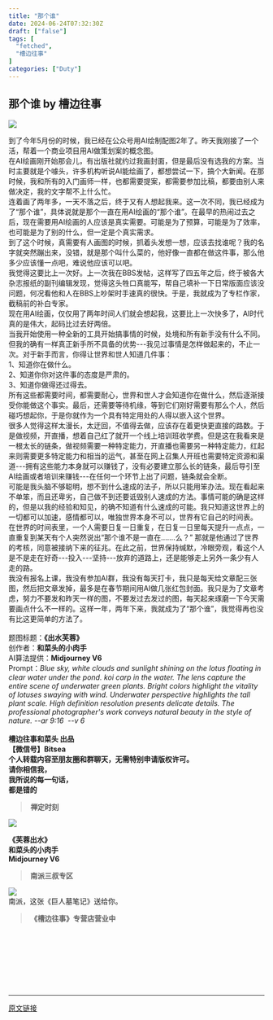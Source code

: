 ```yaml
---
title: "那个谁"
date: 2024-06-24T07:32:30Z
draft: ["false"]
tags: [
  "fetched",
  "槽边往事"
]
categories: ["Duty"]
---
```

那个谁 by 槽边往事
------
<div><p><img data-galleryid="" data-imgfileid="505315973" data-ratio="1.78359375" data-s="300,640" data-src="https://mmbiz.qpic.cn/mmbiz_jpg/Ia6gU9JNtkrQILpGmMJib8NI4ianNXxVHYPTkicCk6Ot1rTgO3ibqwptjbF07HvcCxjFwkotPCibMvG7IB9BKbQNKaw/640?wx_fmt=jpeg&amp;from=appmsg" data-type="jpeg" data-w="1280" src="https://mmbiz.qpic.cn/mmbiz_jpg/Ia6gU9JNtkrQILpGmMJib8NI4ianNXxVHYPTkicCk6Ot1rTgO3ibqwptjbF07HvcCxjFwkotPCibMvG7IB9BKbQNKaw/640?wx_fmt=jpeg&amp;from=appmsg"></p><section><span>到了今年5月份的时候，我已经在公众号用AI绘制配图2年了。昨天我刚接了一个活，帮着一个商业项目用AI做策划案的概念图。</span></section><section><span>在AI绘画刚开始那会儿，有出版社就约过我画封面，但是最后没有选我的方案。当时主要就是个噱头，许多机构听说AI能绘画了，都想尝试一下，搞个大新闻。在那时候，我和所有的入门画师一样，也都需要提案，都需要参加比稿，都要由别人来做决定，我的文字帮不上什么忙。</span></section><section><span>连着画了两年多，一天不落之后，终于又有人想起我来。这一次不同，我已经成为了“那个谁”，具体说就是那个一直在用AI绘画的“那个谁”。在最早的热闹过去之后，现在需要用AI绘画的人应该是真实需要。可能是为了预算，可能是为了效率，也可能是为了别的什么，但一定是个真实需求。<br></span></section><section><span>到了这个时候，真需要有人画图的时候，抓着头发想一想，应该去找谁呢？我的名字就突然蹦出来，没错，就是那个叫什么菜的，他好像一直都在做这件事，那么他多少应该懂一点吧，难说他应该可以吧。<br></span></section><section><span>我觉得这要比上一次好。上一次我在BBS发帖，这样写了四五年之后，终于被各大杂志报纸的副刊编辑发现，觉得这头牲口真能写，帮自己填补一下日常版面应该没问题，何况看他和人在BBS上吵架时手速真的很快。于是，我就成为了专栏作家，截稿前的补白专家。</span></section><section><span>现在用AI绘画，仅仅用了两年时间人们就会想起我，这要比上一次快多了，AI时代真的是伟大，起码比过去好两倍。</span></section><section><span>当我开始使用一种全新的工具开始搞事情的时候，处境和所有新手没有什么不同。但我的确有一样真正新手所不具备的优势---我见过事情是怎样做起来的，不止一次。对于新手而言，你得让世界和世人知道几件事：</span></section><section><span>1、知道你在做什么。<br></span></section><section><span>2、知道你你对这件事的态度是严肃的。</span></section><section><span>3、知道你做得还过得去。<br></span></section><section><span>所有这些都需要时间，都需要耐心，世界和世人才会知道你在做什么，然后逐渐接受你能做这个事实。最后，还需要等待机缘，等到它们刚好需要有那么个人，然后碰巧想起你，于是你就作为一个具有特定用处的人得以嵌入这个世界。<br></span></section><section><span>很多人觉得这样太漫长，太迂回，不值得去做，应该存在着更快更直接的路数。于是做视频，开直播，想着自己红了就开一个线上培训班收学费。但是这在我看来是一根太长的链条，做视频需要一种特定能力，开直播也需要另一种特定能力，红起来则需要更多特定能力和相当的运气，甚至在网上召集人开班也需要特定资源和渠道---拥有这些能力本身就可以赚钱了，没有必要建立那么长的链条，最后导引至AI绘画或者培训来赚钱---在任何一个环节上出了问题，链条就会全断。</span></section><section><span>可能是我头脑不够聪明，想不到什么速成的法子，所以只能用笨办法。现在看起来不单笨，而且还卑劣，自己做不到还要诋毁别人速成的方法。事情可能的确是这样的，但是以我的经验和知见，的确不知道有什么速成的可能。我只知道这世界上的一切都可以加速，感情都可以，唯独世界本身不可以，世界有它自己的时间表。</span></section><section><span>在世界的时间表里，一个人需要日复一日重复，在日复一日里每天提升一点点，一直重复到某天有个人突然说出“<span>那个谁不是一直在.......么？</span>” 那就是他通过了世界的考核，同意被接纳下来的征兆。在此之前，世界保持缄默，冷眼旁观，看这个人是不是走在好奇---投入---坚持---放弃的道路上，还是能够走上另外一条少有人走的路。</span></section><section><span>我没有报名上课，我没有参加AI群，我没有每天打卡，我只是每天给文章配三张图，然后把文章发掉，最多是在春节期间用AI做几张红包封面。我只是为了文章考虑，努力不要发和昨天一样的图，不要发过去发过的图，每天起来琢磨一下今天需要画点什么不一样的。这样一年，两年下来，我就成为了“那个谁”，我觉得再也没有比这更简单的方法了。</span><br><br></section><section><span>题图标题：<strong>《出水芙蓉》</strong></span></section><section><span>创作者：<strong>和菜头的小肉手</strong></span></section><section><span>AI算法提供：<strong>Midjourney V6</strong></span></section><section><span>Prompt：</span><em><em><span><span><em><span><em><span><span><em><span>Blue sky, white clouds and sunlight shining on the lotus floating in clear water under the pond. koi carp in the water. The lens capture the entire scene of underwater green plants. Bright colors highlight the vitality of lotuses swaying with wind. Underwater perspective highlights the tall plant scale. High definition resolution presents delicate details. The professional photographer's work conveys natural beauty in the style of nature. --ar 9:16 </span></em></span></span></em></span></em></span></span></em> --v 6</em><em></em></section><section><br></section><section><span><strong><span>槽边往事</span></strong><span><strong>和菜头 出品</strong></span></span></section><section><span><strong><span><strong>【微信号】</strong></span><span><strong>Bitsea </strong></span></strong></span></section><section><span><strong>个人转载内容至朋友圈和群聊天，无需特别申请版权许可。</strong></span></section><section><span><strong>请你相信我，</strong></span></section><section><span><strong>我所说的每一句话，</strong></span></section><section><span><strong>都是错的</strong></span></section><section><mp-common-profile data-id="MjM5MjAzODU2MA==" data-pluginname="mpprofile" data-headimg="http://mmbiz.qpic.cn/mmbiz_png/Ia6gU9JNtkqHEnONjkaACAcIYMNVibNzxL0jgSVwic1U7kJM6Jz1yXVx9v30ibMUvCqLRO9C2a9zJySkbFb9HgvrA/0?wx_fmt=png" data-nickname="槽边往事" data-alias="bitsea" data-signature=" " data-from="2" data-weuitheme="light" data-weui-theme="light"></mp-common-profile></section><blockquote><section><span><strong> </strong><strong>禅定时刻</strong></span></section></blockquote><p><img data-cropselx1="0" data-cropselx2="578" data-cropsely1="0" data-cropsely2="324" data-galleryid="" data-imgfileid="505315978" data-ratio="1.78359375" data-s="300,640" data-src="https://mmbiz.qpic.cn/mmbiz_jpg/Ia6gU9JNtkrQILpGmMJib8NI4ianNXxVHYGs2K7KRvEOsA1SdgmrXe2VzCuQQicSo4PX9StXT6DXh1S2L5ebgLjYQ/640?wx_fmt=jpeg&amp;from=appmsg" data-type="jpeg" data-w="1280" src="https://mmbiz.qpic.cn/mmbiz_jpg/Ia6gU9JNtkrQILpGmMJib8NI4ianNXxVHYGs2K7KRvEOsA1SdgmrXe2VzCuQQicSo4PX9StXT6DXh1S2L5ebgLjYQ/640?wx_fmt=jpeg&amp;from=appmsg"></p><section><span><strong><strong>《芙蓉出水》</strong></strong></span></section><section><span><strong><strong>和菜头的小肉手</strong></strong></span></section><section><span><strong><strong><strong>Midjourney V6</strong></strong></strong></span></section><blockquote><section><span><strong> 南派三叔专区</strong></span></section></blockquote><section><img data-backh="767" data-backw="578" data-cropselx1="0" data-cropselx2="578" data-cropsely1="0" data-cropsely2="767" data-galleryid="" data-imgfileid="505315979" data-ratio="1.32734375" data-s="300,640" data-src="https://mmbiz.qpic.cn/mmbiz_jpg/Ia6gU9JNtkrQILpGmMJib8NI4ianNXxVHYtfN38FYyXTUXYj8nZWBu7ORQqYFp01Z4VpXEQKxIx3CZ2OVibicfpHyg/640?wx_fmt=jpeg&amp;from=appmsg" data-type="jpeg" data-w="1280" src="https://mmbiz.qpic.cn/mmbiz_jpg/Ia6gU9JNtkrQILpGmMJib8NI4ianNXxVHYtfN38FYyXTUXYj8nZWBu7ORQqYFp01Z4VpXEQKxIx3CZ2OVibicfpHyg/640?wx_fmt=jpeg&amp;from=appmsg"></section><section><span>南派，这张《巨人墓笔记》送给你。<strong></strong></span></section><blockquote><section><span><strong> 《槽边往事》专营店营业中</strong></span></section></blockquote><section><br></section><section><mp-common-miniprogram data-miniprogram-nickname="菜头特选C" data-miniprogram-avatar="http://mmbiz.qpic.cn/mmbiz_png/iaAg0lgnpD6e71CwTVA3stu7V9nMGa9RouiaNbdA4XAp8D2dpRaXpaibTiakdd3hCeczhMGlvsFyWVFStn5xE55A1A/640?wx_fmt=png&amp;wxfrom=200" data-miniprogram-title="2024年新品云腿小圆包上线" data-miniprogram-imageurl="http://mmbiz.qpic.cn/mmbiz_jpg/Ia6gU9JNtkrEKmoEhWJVnvdpHDiaLoYepBSha14eDkqjichbHnrdqeoERLw2s5hMS10pEVCLXoA1DJTBG1ib7fJFw/0?wx_fmt=jpeg" data-miniprogram-type="card" data-miniprogram-servicetype="0" data-pluginname="insertminiprogram" data-miniprogram-appid="wxf3e6055a60a19d97" data-miniprogram-applink="" data-miniprogram-imageurlback="http%3A%2F%2Fmmbiz.qpic.cn%2Fmmbiz_jpg%2FIa6gU9JNtko2ibWRqwCoyYbvqnOy3N6ZUnLkQv0c4Pnuhpq4fJiaOIaobGuOvPV3mIb7U0G4pgk3Sp6sicGdN3hZQ%2F0%3Fwx_fmt%3Djpeg" data-miniprogram-cropperinfo="%7B%22c%22%3A%7B%22x%22%3A0%2C%22y%22%3A1%2C%22x2%22%3A245%2C%22y2%22%3A197%2C%22w%22%3A245%2C%22h%22%3A196%7D%7D" data-miniprogram-path="pages/home/dashboard/index"></mp-common-miniprogram></section><section><mp-common-miniprogram data-miniprogram-nickname="菜头特选C" data-miniprogram-avatar="http://mmbiz.qpic.cn/mmbiz_png/iaAg0lgnpD6e71CwTVA3stu7V9nMGa9RouiaNbdA4XAp8D2dpRaXpaibTiakdd3hCeczhMGlvsFyWVFStn5xE55A1A/640?wx_fmt=png&amp;wxfrom=200" data-miniprogram-title="甘冽芬芳的大理小叶新春红茶上线" data-miniprogram-imageurl="http://mmbiz.qpic.cn/mmbiz_jpg/Ia6gU9JNtko2ibWRqwCoyYbvqnOy3N6ZUiaibLFcP0pNU4tcBsziacL4QyetunlVUqCIysZwE4xqM5HXiaBSCskhAmQ/0?wx_fmt=jpeg" data-miniprogram-type="card" data-miniprogram-servicetype="0" data-pluginname="insertminiprogram" data-miniprogram-appid="wxf3e6055a60a19d97" data-miniprogram-applink="" data-miniprogram-imageurlback="http%3A%2F%2Fmmbiz.qpic.cn%2Fmmbiz_jpg%2FIa6gU9JNtko2ibWRqwCoyYbvqnOy3N6ZUxsmKZVZyPxMYBxu2ryFXUZm4hYIWzvWv0f4ftIqibybicstMrLWEHovA%2F0%3Fwx_fmt%3Djpeg" data-miniprogram-cropperinfo="%7B%22c%22%3A%7B%22x%22%3A0%2C%22y%22%3A19%2C%22x2%22%3A245%2C%22y2%22%3A215%2C%22w%22%3A245%2C%22h%22%3A196%7D%7D" data-miniprogram-path="pages/home/dashboard/index"></mp-common-miniprogram></section><section><mp-common-miniprogram data-miniprogram-nickname="菜头特选C" data-miniprogram-avatar="http://mmbiz.qpic.cn/mmbiz_png/iaAg0lgnpD6e71CwTVA3stu7V9nMGa9RouiaNbdA4XAp8D2dpRaXpaibTiakdd3hCeczhMGlvsFyWVFStn5xE55A1A/640?wx_fmt=png&amp;wxfrom=200" data-miniprogram-title="酸香馥郁百香果米线上线" data-miniprogram-imageurl="http://mmbiz.qpic.cn/mmbiz_jpg/Ia6gU9JNtkoNAkjEdSdNC0bcwHZI7XJxjfGeiaGiasGQJMY5h8Tzr4bNLp1wbxMHFZZFGgLEfAicWJyrnJMNEuWYA/0?wx_fmt=jpeg" data-miniprogram-type="card" data-miniprogram-servicetype="0" data-pluginname="insertminiprogram" data-miniprogram-appid="wxf3e6055a60a19d97" data-miniprogram-applink="" data-miniprogram-imageurlback="http%3A%2F%2Fmmbiz.qpic.cn%2Fmmbiz_jpg%2FIa6gU9JNtkoNAkjEdSdNC0bcwHZI7XJxAyUXcE7m8iaicHFvXSsQRYibaFkruTWwM8ibPYdkFW0Ytib5Jo1w8OYqViaQ%2F0%3Fwx_fmt%3Djpeg" data-miniprogram-cropperinfo="%7B%22c%22%3A%7B%22x%22%3A0%2C%22y%22%3A33%2C%22x2%22%3A245%2C%22y2%22%3A229%2C%22w%22%3A245%2C%22h%22%3A196%7D%7D" data-miniprogram-path="pages/home/dashboard/index"></mp-common-miniprogram></section><section><br></section><section><br></section><p><br></p><section><br></section><p><mp-style-type data-value="3"></mp-style-type></p></div>  
<hr>
<a href="https://mp.weixin.qq.com/s/U9jwUWEQGOTgE1Ao98Cpfw",target="_blank" rel="noopener noreferrer">原文链接</a>
